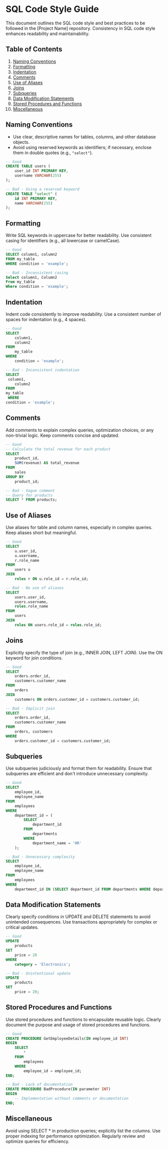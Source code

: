 # SQL Code Style Guide

This document outlines the SQL code style and best practices to be followed in the [Project Name] repository. Consistency in SQL code style enhances readability and maintainability.

## Table of Contents

1. [Naming Conventions](#naming-conventions)
2. [Formatting](#formatting)
3. [Indentation](#indentation)
4. [Comments](#comments)
5. [Use of Aliases](#use-of-aliases)
6. [Joins](#joins)
7. [Subqueries](#subqueries)
8. [Data Modification Statements](#data-modification-statements)
9. [Stored Procedures and Functions](#stored-procedures-and-functions)
10. [Miscellaneous](#miscellaneous)

## Naming Conventions

- Use clear, descriptive names for tables, columns, and other database objects.
- Avoid using reserved keywords as identifiers; if necessary, enclose them in double quotes (e.g., `"select"`).

```sql
-- Good
CREATE TABLE users (
    user_id INT PRIMARY KEY,
    username VARCHAR(255)
);

-- Bad - Using a reserved keyword
CREATE TABLE "select" (
    id INT PRIMARY KEY,
    name VARCHAR(255)
);
```

## Formatting
Write SQL keywords in uppercase for better readability.
Use consistent casing for identifiers (e.g., all lowercase or camelCase).

```sql
-- Good
SELECT column1, column2
FROM my_table
WHERE condition = 'example';

-- Bad - Inconsistent casing
Select column1, Column2
From my_table
Where condition = 'example';
```

## Indentation
Indent code consistently to improve readability.
Use a consistent number of spaces for indentation (e.g., 4 spaces).

```sql
-- Good
SELECT
    column1,
    column2
FROM
    my_table
WHERE
    condition = 'example';

-- Bad - Inconsistent indentation
SELECT
 column1,
    column2
FROM
my_table
 WHERE
condition = 'example';
```

## Comments
Add comments to explain complex queries, optimization choices, or any non-trivial logic.
Keep comments concise and updated.

```sql
-- Good
-- Calculate the total revenue for each product
SELECT
    product_id,
    SUM(revenue) AS total_revenue
FROM
    sales
GROUP BY
    product_id;

-- Bad - Vague comment
-- Query for products
SELECT * FROM products;
```

## Use of Aliases
Use aliases for table and column names, especially in complex queries.
Keep aliases short but meaningful.

```sql
-- Good
SELECT
    u.user_id,
    u.username,
    r.role_name
FROM
    users u
JOIN
    roles r ON u.role_id = r.role_id;

-- Bad - No use of aliases
SELECT
    users.user_id,
    users.username,
    roles.role_name
FROM
    users
JOIN
    roles ON users.role_id = roles.role_id;
```

## Joins
Explicitly specify the type of join (e.g., INNER JOIN, LEFT JOIN).
Use the ON keyword for join conditions.

```sql
-- Good
SELECT
    orders.order_id,
    customers.customer_name
FROM
    orders
JOIN
    customers ON orders.customer_id = customers.customer_id;

-- Bad - Implicit join
SELECT
    orders.order_id,
    customers.customer_name
FROM
    orders, customers
WHERE
    orders.customer_id = customers.customer_id;
```

## Subqueries
Use subqueries judiciously and format them for readability.
Ensure that subqueries are efficient and don't introduce unnecessary complexity.

```sql
-- Good
SELECT
    employee_id,
    employee_name
FROM
    employees
WHERE
    department_id = (
        SELECT
            department_id
        FROM
            departments
        WHERE
            department_name = 'HR'
    );

-- Bad - Unnecessary complexity
SELECT
    employee_id,
    employee_name
FROM
    employees
WHERE
    department_id IN (SELECT department_id FROM departments WHERE department_name = 'HR');
```

## Data Modification Statements
Clearly specify conditions in UPDATE and DELETE statements to avoid unintended consequences.
Use transactions appropriately for complex or critical updates.

```sql
-- Good
UPDATE
    products
SET
    price = 20
WHERE
    category = 'Electronics';

-- Bad - Unintentional update
UPDATE
    products
SET
    price = 20;
```

## Stored Procedures and Functions
Use stored procedures and functions to encapsulate reusable logic.
Clearly document the purpose and usage of stored procedures and functions.

```sql
-- Good
CREATE PROCEDURE GetEmployeeDetails(IN employee_id INT)
BEGIN
    SELECT
        *
    FROM
        employees
    WHERE
        employee_id = employee_id;
END;

-- Bad - Lack of documentation
CREATE PROCEDURE BadProcedure(IN parameter INT)
BEGIN
    -- Implementation without comments or documentation
END;
```

## Miscellaneous
Avoid using SELECT * in production queries; explicitly list the columns.
Use proper indexing for performance optimization.
Regularly review and optimize queries for efficiency.

